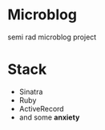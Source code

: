 # Microblog

semi rad microblog project

# Stack
- Sinatra
- Ruby
- ActiveRecord
- and some **anxiety**